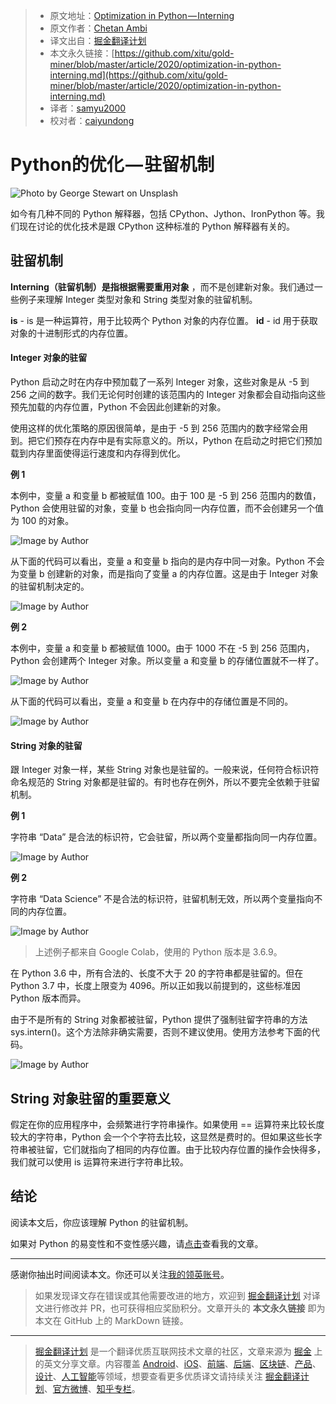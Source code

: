 > * 原文地址：[Optimization in Python — Interning](https://towardsdatascience.com/optimization-in-python-interning-805be5e9fd3e)
> * 原文作者：[Chetan Ambi](https://medium.com/@chetan.ambi)
> * 译文出自：[掘金翻译计划](https://github.com/xitu/gold-miner)
> * 本文永久链接：[https://github.com/xitu/gold-miner/blob/master/article/2020/optimization-in-python-interning.md](https://github.com/xitu/gold-miner/blob/master/article/2020/optimization-in-python-interning.md)
> * 译者：[samyu2000](https://github.com/samyu2000)
> * 校对者：[caiyundong](https://github.com/caiyundong)

# Python的优化 — 驻留机制

![Photo by [George Stewart](https://unsplash.com/@_stewart_) on [Unsplash](https://unsplash.com/photos/D8gtlT7j1v4)](https://cdn-images-1.medium.com/max/2000/0*TVH3cYeJ4s6F-4F3)

如今有几种不同的 Python 解释器，包括 CPython、Jython、IronPython 等。我们现在讨论的优化技术是跟 CPython 这种标准的 Python 解释器有关的。

## 驻留机制

**Interning（驻留机制）是指根据需要重用对象** ，而不是创建新对象。我们通过一些例子来理解 Integer 类型对象和 String 类型对象的驻留机制。

**is** - is 是一种运算符，用于比较两个 Python 对象的内存位置。
**id** - id 用于获取对象的十进制形式的内存位置。

#### Integer 对象的驻留

Python 启动之时在内存中预加载了一系列 Integer 对象，这些对象是从 -5 到 256 之间的数字。我们无论何时创建的该范围内的 Integer 对象都会自动指向这些预先加载的内存位置，Python 不会因此创建新的对象。

使用这样的优化策略的原因很简单，是由于 -5 到 256 范围内的数字经常会用到。把它们预存在内存中是有实际意义的。所以，Python 在启动之时把它们预加载到内存里面使得运行速度和内存得到优化。

**例 1**

本例中，变量 a 和变量 b 都被赋值 100。由于 100 是 -5 到 256 范围内的数值，Python 会使用驻留的对象，变量 b 也会指向同一内存位置，而不会创建另一个值为 100 的对象。

![Image by Author](https://cdn-images-1.medium.com/max/2000/1*2bCl5cSdmLdcdcu4SJ7yZA.png)

从下面的代码可以看出，变量 a 和变量 b 指向的是内存中同一对象。Python 不会为变量 b 创建新的对象，而是指向了变量 a 的内存位置。这是由于 Integer 对象的驻留机制决定的。

![Image by Author](https://cdn-images-1.medium.com/max/2000/1*KXOVe2gvDFXx-yEbYwWoiA.png)

**例 2**

本例中，变量 a 和变量 b 都被赋值 1000。由于 1000 不在 -5 到 256 范围内，Python 会创建两个 Integer 对象。所以变量 a 和变量 b 的存储位置就不一样了。

![Image by Author](https://cdn-images-1.medium.com/max/2000/1*1xhLqtk8pxzLbzJESmv9MQ.png)

从下面的代码可以看出，变量 a 和变量 b 在内存中的存储位置是不同的。

![Image by Author](https://cdn-images-1.medium.com/max/2000/1*qzdvHUE2Bl6sjegrGX_pJg.png)

#### String 对象的驻留

跟 Integer 对象一样，某些 String 对象也是驻留的。一般来说，任何符合标识符命名规范的 String 对象都是驻留的。有时也存在例外，所以不要完全依赖于驻留机制。

**例 1**

字符串 “Data” 是合法的标识符，它会驻留，所以两个变量都指向同一内存位置。

![Image by Author](https://cdn-images-1.medium.com/max/2000/1*TwabGuCDNvtJZF4Z--hxfQ.png)

**例 2**

字符串 “Data Science” 不是合法的标识符，驻留机制无效，所以两个变量指向不同的内存位置。

![Image by Author](https://cdn-images-1.medium.com/max/2000/1*75_mJbYlq-pIEpRtzyxVXQ.png)

> 上述例子都来自 Google Colab，使用的 Python 版本是 3.6.9。

在 Python 3.6 中，所有合法的、长度不大于 20 的字符串都是驻留的。但在 Python 3.7 中，长度上限变为 4096。所以正如我以前提到的，这些标准因 Python 版本而异。

由于不是所有的 String 对象都被驻留，Python 提供了强制驻留字符串的方法 sys.intern()。这个方法除非确实需要，否则不建议使用。使用方法参考下面的代码。

![Image by Author](https://cdn-images-1.medium.com/max/2000/1*XlY1DoTzGDFaLSdYa1MaIw.png)

## String 对象驻留的重要意义

假定在你的应用程序中，会频繁进行字符串操作。如果使用 == 运算符来比较长度较大的字符串，Python 会一个个字符去比较，这显然是费时的。但如果这些长字符串被驻留，它们就指向了相同的内存位置。由于比较内存位置的操作会快得多，我们就可以使用 is 运算符来进行字符串比较。

## 结论

阅读本文后，你应该理解 Python 的驻留机制。

如果对 Python 的易变性和不变性感兴趣，请[点击](https://towardsdatascience.com/mutability-immutability-in-python-b698bc592cbc)查看我的文章。

---

感谢你抽出时间阅读本文。你还可以关注[我的领英账号](https://www.linkedin.com/in/chetanambi/)。

> 如果发现译文存在错误或其他需要改进的地方，欢迎到 [掘金翻译计划](https://github.com/xitu/gold-miner) 对译文进行修改并 PR，也可获得相应奖励积分。文章开头的 **本文永久链接** 即为本文在 GitHub 上的 MarkDown 链接。

---

> [掘金翻译计划](https://github.com/xitu/gold-miner) 是一个翻译优质互联网技术文章的社区，文章来源为 [掘金](https://juejin.im) 上的英文分享文章。内容覆盖 [Android](https://github.com/xitu/gold-miner#android)、[iOS](https://github.com/xitu/gold-miner#ios)、[前端](https://github.com/xitu/gold-miner#前端)、[后端](https://github.com/xitu/gold-miner#后端)、[区块链](https://github.com/xitu/gold-miner#区块链)、[产品](https://github.com/xitu/gold-miner#产品)、[设计](https://github.com/xitu/gold-miner#设计)、[人工智能](https://github.com/xitu/gold-miner#人工智能)等领域，想要查看更多优质译文请持续关注 [掘金翻译计划](https://github.com/xitu/gold-miner)、[官方微博](http://weibo.com/juejinfanyi)、[知乎专栏](https://zhuanlan.zhihu.com/juejinfanyi)。
